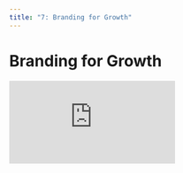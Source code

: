 ```yaml
---
title: "7: Branding for Growth"
---
```


# Branding for Growth

<div class='embed-container'><iframe src='https://player.vimeo.com/video/323218107' frameborder='0' webkitAllowFullScreen mozallowfullscreen allowFullScreen></iframe></div>